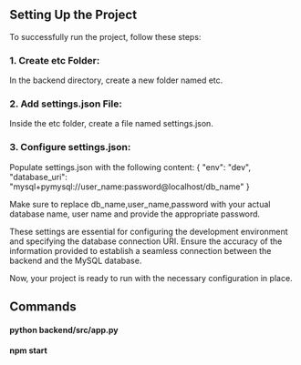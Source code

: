 ## Setting Up the Project
To successfully run the project, follow these steps:

### 1. Create etc Folder:
In the backend directory, create a new folder named etc.

### 2. Add settings.json File:
Inside the etc folder, create a file named settings.json.

### 3. Configure settings.json:
Populate settings.json with the following content:
{
  "env": "dev",
  "database_uri": "mysql+pymysql://user_name:password@localhost/db_name"
}

Make sure to replace db_name,user_name,password with your actual database name, user name and provide the appropriate password.

These settings are essential for configuring the development environment and specifying the database connection URI. Ensure the accuracy of the information provided to establish a seamless connection between the backend and the MySQL database.

Now, your project is ready to run with the necessary configuration in place.
## Commands
#### python backend/src/app.py
#### npm start
